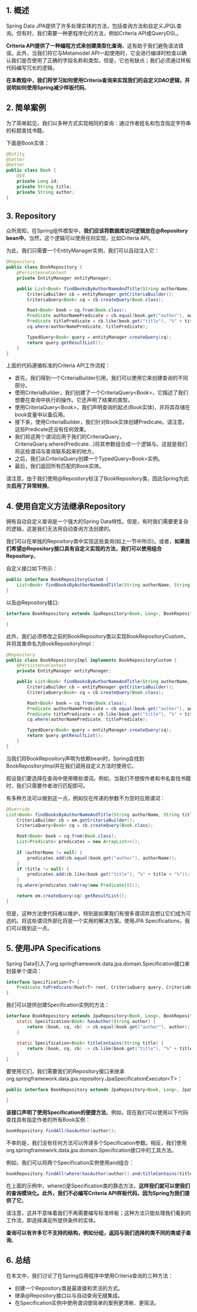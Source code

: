 ## 1. 概述

Spring Data JPA提供了许多处理实体的方法，包括查询方法和自定义JPQL查询。但有时，我们需要一种更程序化的方法，例如Criteria API或QueryDSL。

**Criteria API提供了一种编程方式来创建类型化查询**，这有助于我们避免语法错误。此外，当我们将它与Metamodel API一起使用时，它会进行编译时检查以确认我们是否使用了正确的字段名称和类型。但是，它也有缺点；我们必须通过样板代码编写冗长的逻辑。

**在本教程中，我们将学习如何使用Criteria查询来实现我们的自定义DAO逻辑，并说明如何使用Spring减少样板代码**。

## 2. 简单案例

为了简单起见，我们以多种方式实现相同的查询：通过作者姓名和包含指定字符串的标题查找书籍。

下面是Book实体：

```java
@Entity
@Setter
@Getter
public class Book {
    @Id
    private Long id;
    private String title;
    private String author;
}
```

## 3. Repository

众所周知，在Spring组件模型中，**我们应该将数据库访问逻辑放在@Repository bean中**。当然，这个逻辑可以使用任何实现，比如Criteria API。

为此，我们只需要一个EntityManager实例，我们可以自动注入它：

```java
@Repository
public class BookRepository {
    @PersistenceContext
    private EntityManager entityManager;

    public List<Book> findBooksByAuthorNameAndTitle(String authorName, String title) {
        CriteriaBuilder cb = entityManager.getCriteriaBuilder();
        CriteriaQuery<Book> cq = cb.createQuery(Book.class);

        Root<Book> book = cq.from(Book.class);
        Predicate authorNamePredicate = cb.equal(book.get("author"), authorName);
        Predicate titlePredicate = cb.like(book.get("title"), "%" + title + "%");
        cq.where(authorNamePredicate, titlePredicate);

        TypedQuery<Book> query = entityManager.createQuery(cq);
        return query.getResultList();
    }
}
```

上面的代码遵循标准的Criteria API工作流程：

+ 首先，我们得到一个CriteriaBuilder引用，我们可以使用它来创建查询的不同部分。
+ 使用CriteriaBuilder，我们创建了一个CriteriaQuery<Book\>，它描述了我们想要在查询中执行的操作。它还声明了结果的类型。
+ 使用CriteriaQuery<Book\>，我们声明查询的起点(Book实体)，并将其存储在book变量中以备后用。
+ 接下来，使用CriteriaBuilder，我们针对Book实体创建Predicate。请注意，这些Predicate还没有任何效果。
+ 我们将这两个谓词应用于我们的CriteriaQuery，CriteriaQuery.where(Predicate...)将其参数组合成一个逻辑与。这就是我们将这些谓词与查询联系起来的地方。
+ 之后，我们从CriteriaQuery创建一个TypedQuery<Book\>实例。
+ 最后，我们返回所有匹配的Book实体。

请注意，由于我们使用@Repository标注了BookRepository类，因此Spring为此类**启用了异常转换**。

## 4. 使用自定义方法继承Repository

拥有自动自定义查询是一个强大的Spring Data特性。但是，有时我们需要更复杂的逻辑，这是我们无法用自动查询方法创建的。

我们可以在单独的Repository类中实现这些查询(如上一节中所示)。或者，**如果我们希望@Repository接口具有自定义实现的方法，我们可以使用组合Repository**。

自定义接口如下所示：

```java
public interface BookRepositoryCustom {
    List<Book> findBooksByAuthorNameAndTitle(String authorName, String title);
}
```

以及@Repository接口:

```java
interface BookRepository extends JpaRepository<Book, Long>, BookRepositoryCustom {

}
```

此外，我们必须修改之前的BookRepository类以实现BookRepositoryCustom，并将其重命名为BookRepositoryImpl：

```java
@Repository
public class BookRepositoryImpl implements BookRepositoryCustom {
    @PersistenceContext
    private EntityManager entityManager;

    public List<Book> findBooksByAuthorNameAndTitle(String authorName, String title) {
        CriteriaBuilder cb = entityManager.getCriteriaBuilder();
        CriteriaQuery<Book> cq = cb.createQuery(Book.class);

        Root<Book> book = cq.from(Book.class);
        Predicate authorNamePredicate = cb.equal(book.get("author"), authorName);
        Predicate titlePredicate = cb.like(book.get("title"), "%" + title + "%");
        cq.where(authorNamePredicate, titlePredicate);

        TypedQuery<Book> query = entityManager.createQuery(cq);
        return query.getResultList();
    }
}
```

当我们将BookRepository声明为依赖bean时，Spring会找到BookRepositoryImpl并在我们调用自定义方法时使用它。

假设我们要选择在查询中使用哪些谓词。例如，当我们不想按作者和书名查找书籍时，我们只需要作者进行匹配即可。

有多种方法可以做到这一点，例如仅在传递的参数不为空时应用谓词：

```java
@Override
List<Book> findBooksByAuthorNameAndTitle(String authorName, String title) {
    CriteriaBuilder cb = em.getCriteriaBuilder();
    CriteriaQuery<Book> cq = cb.createQuery(Book.class);

    Root<Book> book = cq.from(Book.class);
    List<Predicate> predicates = new ArrayList<>();
    
    if (authorName != null) {
        predicates.add(cb.equal(book.get("author"), authorName));
    }
    if (title != null) {
        predicates.add(cb.like(book.get("title"), "%" + title + "%"));
    }
    cq.where(predicates.toArray(new Predicate[0]));

    return em.createQuery(cq).getResultList();
}
```

但是，这种方法使代码难以维护，特别是如果我们有很多谓词并且想让它们成为可选的。将这些谓词外部化将是一个实用的解决方案。使用JPA Specifications，我们可以做到这一点。

## 5. 使用JPA Specifications

Spring Data引入了org.springframework.data.jpa.domain.Specification接口来封装单个谓词：

```java
interface Specification<T> {
    Predicate toPredicate(Root<T> root, CriteriaQuery query, CriteriaBuilder cb);
}
```

我们可以提供创建Specification实例的方法：

```java
interface BookRepository extends JpaRepository<Book, Long>, BookRepositoryCustom, JpaSpecificationExecutor<Book> {
    static Specification<Book> hasAuthor(String author) {
        return (book, cq, cb) -> cb.equal(book.get("author"), author);
    }

    static Specification<Book> titleContains(String title) {
        return (book, cq, cb) -> cb.like(book.get("title"), "%" + title + "%");
    }
}
```

要使用它们，我们需要我们的Repository接口来继承org.springframework.data.jpa.repository.JpaSpecificationExecutor<T\>：

```java
public interface BookRepository extends JpaRepository<Book, Long>, JpaSpecificationExecutor<Book> {

}
```

**该接口声明了使用Specification的便捷方法**。例如，现在我们可以使用以下代码查找具有指定作者的所有Book实例：

```java
bookRepository.findAll(hasAuthor(author));
```

不幸的是，我们没有任何方法可以传递多个Specification参数。相反，我们使用org.springframework.data.jpa.domain.Specification接口中的工具方法。

例如，我们可以将两个Specification实例使用and组合：

```java
bookRepository.findAll(where(hasAuthor(author)).and(titleContains(title)));
```

在上面的示例中，where()是Specification类的静态方法，**这样我们就可以使我们的查询模块化。此外，我们不必编写Criteria API样板代码，因为Spring为我们提供了它**。

请注意，这并不意味着我们不再需要编写标准样板；这种方法只能处理我们看到的工作流，即选择满足所提供条件的实体。

**查询可以有许多它不支持的结构，例如分组，返回与我们选择的类不同的类或子查询**。

## 6. 总结

在本文中，我们讨论了在Spring应用程序中使用Criteria查询的三种方法：

+ 创建一个Repository类是最直接和灵活的方式。
+ 继承@Repository接口以与自动查询无缝集成。
+ 在Specification实例中使用谓词使简单的案例更清晰、更简洁。